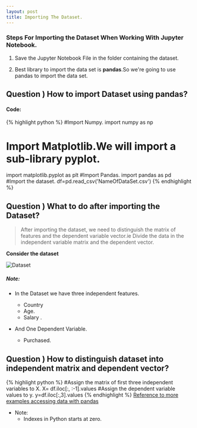 ```yaml
---
layout: post
title: Importing The Dataset.
---
```


### Steps For Importing the Dataset When Working With Jupyter Notebook.

1. Save the Jupyter Notebook File in the folder containing the dataset.

2. Best library to import the data set is **pandas**.So we're going to use pandas to import the data set.

## Question ) How to import Dataset using pandas?

#### Code:
{% highlight python %}
#Import Numpy.
import numpy as np
# Import Matplotlib.We will import a sub-library pyplot.
import matplotlib.pyplot as plt
#Import Pandas.
import pandas as pd
#Import the dataset.
df=pd.read_csv('NameOfDataSet.csv')
{% endhighlight %}

## Question ) What to do after importing the Dataset?
> After importing the dataset, we need to distinguish the matrix of features and the dependent variable vector.ie Divide the data in the independent variable matrix and the dependent vector.

**Consider the dataset**

![Dataset](/images/ImportingDataset/importdataset1.png)

##### Note:
  * In the Dataset we have three independent features.
    - Country
    - Age.
    - Salary .

  * And One Dependent Variable.
    - Purchased.

## Question ) How to distinguish dataset into independent matrix and dependent vector?
{% highlight python %}
#Assign the matrix of first three independent variables to X.
X= df.iloc[:, :-1].values
#Assign the dependent variable values to y.
y=df.iloc[:,3].values
{% endhighlight %}
[Reference to more examples accessing data with pandas](https://www.kaggle.com/sohier/tutorial-accessing-data-with-pandas/)

- Note:
  - Indexes in Python starts at zero.
